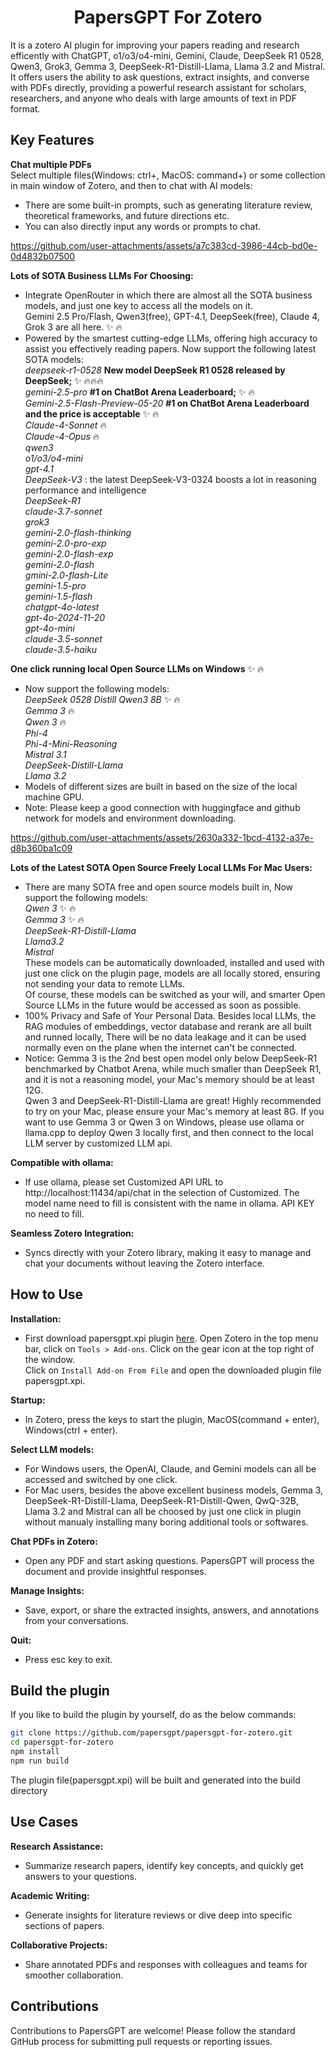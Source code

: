 <h1 align="center">
PapersGPT For Zotero
</h1>
It is a zotero AI plugin for improving your papers reading and research efficently with ChatGPT, o1/o3/o4-mini, Gemini, Claude, DeepSeek R1 0528, Qwen3, Grok3, Gemma 3, DeepSeek-R1-Distill-Llama, Llama 3.2 and Mistral. It offers users the ability to ask questions, extract insights, and converse with PDFs directly, providing a powerful research assistant for scholars, researchers, and anyone who deals with large amounts of text in PDF format.

## Key Features

**Chat multiple PDFs**  
Select multiple files(Windows: ctrl+, MacOS: command+) or some collection in main window of Zotero, and then to chat with AI models:  
- There are some built-in prompts, such as generating literature review, theoretical frameworks, and future directions etc.  
- You can also directly input any words or prompts to chat.  


https://github.com/user-attachments/assets/a7c383cd-3986-44cb-bd0e-0d4832b07500


  
  
**Lots of SOTA Business LLMs For Choosing:**
- Integrate OpenRouter in which there are almost all the SOTA business models, and just one key to access all the models on it.  
  Gemini 2.5 Pro/Flash, Qwen3(free), GPT-4.1, DeepSeek(free), Claude 4, Grok 3 are all here. :sparkles: :fire:  
- Powered by the smartest cutting-edge LLMs, offering high accuracy to assist you effectively reading papers. Now support the following latest SOTA models:  
  *deepseek-r1-0528* **New model DeepSeek R1 0528 released by DeepSeek;** :sparkles: :fire::fire::fire:  
  *gemini-2.5-pro* **#1 on ChatBot Arena Leaderboard;** :sparkles: :fire:  
  *Gemini-2.5-Flash-Preview-05-20* **#1 on ChatBot Arena Leaderboard and the price is acceptable** :sparkles: :fire:  
  *Claude-4-Sonnet* :fire:  
  *Claude-4-Opus* :fire:  
  *qwen3*  
  *o1/o3/o4-mini*   
  *gpt-4.1*   
  *DeepSeek-V3* : the latest DeepSeek-V3-0324 boosts a lot in reasoning performance and intelligence     
  *DeepSeek-R1*   
  *claude-3.7-sonnet*   
  *grok3*   
  *gemini-2.0-flash-thinking*   
  *gemini-2.0-pro-exp*  
  *gemini-2.0-flash-exp*     
  *gemini-2.0-flash*    
  *gmini-2.0-flash-Lite*  
  *gemini-1.5-pro*  
  *gemini-1.5-flash*   
  *chatgpt-4o-latest*   
  *gpt-4o-2024-11-20*   
  *gpt-4o-mini*  
  *claude-3.5-sonnet*  
  *claude-3.5-haiku*  
  
**One click running local Open Source LLMs on Windows** :sparkles: :fire:  
- Now support the following models:  
  *DeepSeek 0528 Distill Qwen3 8B*  :sparkles: :fire:  
  *Gemma 3*  :fire:   
  *Qwen 3*  :fire:   
  *Phi-4*  
  *Phi-4-Mini-Reasoning*   
  *Mistral 3.1*  
  *DeepSeek-Distill-Llama*  
  *Llama 3.2*  
- Models of different sizes are built in based on the size of the local machine GPU.  
- Note: Please keep a good connection with huggingface and github network for models and environment downloading.   

 

https://github.com/user-attachments/assets/2630a332-1bcd-4132-a37e-d8b360ba1c09



**Lots of the Latest SOTA Open Source Freely Local LLMs For Mac Users:**  

- There are many SOTA free and open source models built in, Now support the following models:  
  *Qwen 3* :sparkles: :fire:  
  *Gemma 3* :sparkles: :fire:   
  *DeepSeek-R1-Distill-Llama*   
  *Llama3.2*        
  *Mistral*   
  These models can be automatically downloaded, installed and used with just one click on the plugin page, models are all locally stored, ensuring not sending your data to remote LLMs.  
  Of course, these models can be switched as your will, and smarter Open Source LLMs in the future would be accessed as soon as possible.  
- 100% Privacy and Safe of Your Personal Data. Besides local LLMs, the RAG modules of embeddings, vector database and rerank are all built and runned locally, There will be no data leakage and it can be used normally even on the plane when the internet can't be connected.  
- Notice: Gemma 3 is the 2nd best open model only below DeepSeek-R1 benchmarked by Chatbot Arena, while much smaller than DeepSeek R1, and it is not a reasoning model, your Mac's memory should be at least 12G.  
          Qwen 3 and DeepSeek-R1-Distill-Llama are great! Highly recommended to try on your Mac, please ensure your Mac's memory at least 8G. If you want to use Gemma 3 or Qwen 3 on Windows, please use ollama or llama.cpp to deploy Qwen 3 locally first, and then connect to the local LLM server by customized LLM api.  

**Compatible with ollama:**  

- If use ollama, please set Customized API URL to http://localhost:11434/api/chat in the selection of Customized. The model name need to fill is consistent with the name in ollama. API KEY no need to fill.  

**Seamless Zotero Integration:**

- Syncs directly with your Zotero library, making it easy to manage and chat your documents without leaving the Zotero interface.
  
## How to Use  

**Installation:** 

- First download papersgpt.xpi plugin [here](https://github.com/papersgpt/papersgpt-for-zotero/releases/download/papersgpt-v0.1.3/papersgpt-v0.1.3.xpi). 
  Open Zotero in the top menu bar, click on `Tools > Add-ons`.  Click on the gear icon at the top right of the window.  
  Click on `Install Add-on From File` and open the downloaded plugin file papersgpt.xpi.

**Startup:**

- In Zotero, press the keys to start the plugin, MacOS(command + enter), Windows(ctrl + enter). 

**Select LLM models:**
 
- For Windows users, the OpenAI, Claude, and Gemini models can all be accessed and switched by one click.  
- For Mac users, besides the above excellent business models, Gemma 3, DeepSeek-R1-Distill-Llama, DeepSeek-R1-Distill-Qwen, QwQ-32B, Llama 3.2 and Mistral can all be choosed by just one click in plugin without manualy installing many boring additional tools or softwares.  

**Chat PDFs in Zotero:** 

- Open any PDF and start asking questions. PapersGPT will process the document and provide insightful responses.

**Manage Insights:** 

- Save, export, or share the extracted insights, answers, and annotations from your conversations.

**Quit:**  

- Press esc key to exit. 


## Build the plugin

If you like to build the plugin by yourself, do as the below commands:

```bash
git clone https://github.com/papersgpt/papersgpt-for-zotero.git
cd papersgpt-for-zotero
npm install
npm run build
```
The plugin file(papersgpt.xpi) will be built and generated into the build directory
 
## Use Cases

**Research Assistance:**  

- Summarize research papers, identify key concepts, and quickly get answers to your questions.

**Academic Writing:** 

- Generate insights for literature reviews or dive deep into specific sections of papers.  

**Collaborative Projects:** 

- Share annotated PDFs and responses with colleagues and teams for smoother collaboration.
  
## Contributions

Contributions to PapersGPT are welcome! Please follow the standard GitHub process for submitting pull requests or reporting issues.

